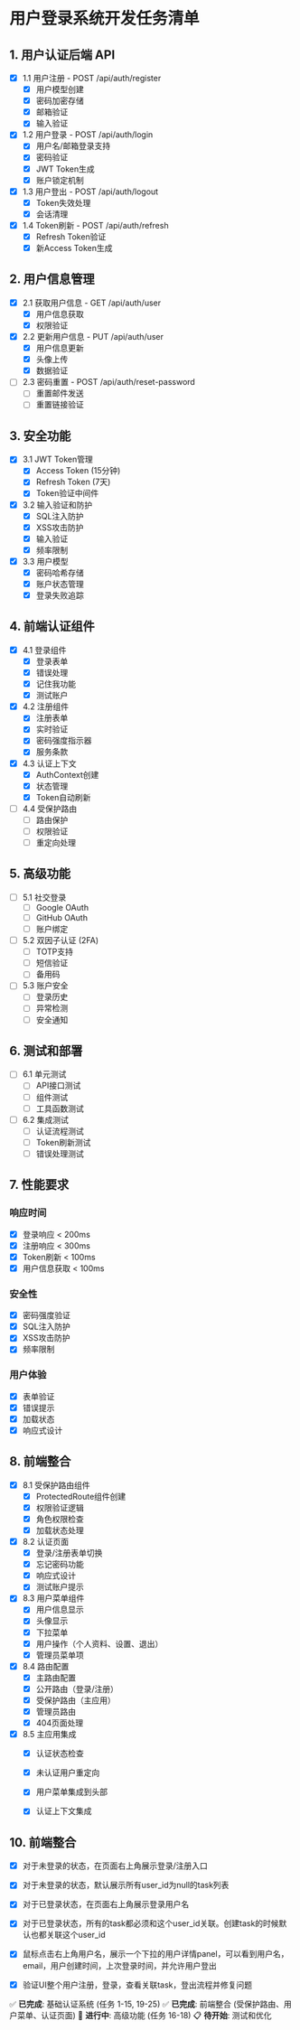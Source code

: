 # 用户登录系统开发任务清单

## 1. 用户认证后端 API

- [x] 1.1 用户注册 - POST /api/auth/register
  - [x] 用户模型创建
  - [x] 密码加密存储
  - [x] 邮箱验证
  - [x] 输入验证

- [x] 1.2 用户登录 - POST /api/auth/login
  - [x] 用户名/邮箱登录支持
  - [x] 密码验证
  - [x] JWT Token生成
  - [x] 账户锁定机制

- [x] 1.3 用户登出 - POST /api/auth/logout
  - [x] Token失效处理
  - [x] 会话清理

- [x] 1.4 Token刷新 - POST /api/auth/refresh
  - [x] Refresh Token验证
  - [x] 新Access Token生成

## 2. 用户信息管理

- [x] 2.1 获取用户信息 - GET /api/auth/user
  - [x] 用户信息获取
  - [x] 权限验证

- [x] 2.2 更新用户信息 - PUT /api/auth/user
  - [x] 用户信息更新
  - [x] 头像上传
  - [x] 数据验证

- [ ] 2.3 密码重置 - POST /api/auth/reset-password
  - [ ] 重置邮件发送
  - [ ] 重置链接验证

## 3. 安全功能

- [x] 3.1 JWT Token管理
  - [x] Access Token (15分钟)
  - [x] Refresh Token (7天)
  - [x] Token验证中间件

- [x] 3.2 输入验证和防护
  - [x] SQL注入防护
  - [x] XSS攻击防护
  - [x] 输入验证
  - [x] 频率限制

- [x] 3.3 用户模型
  - [x] 密码哈希存储
  - [x] 账户状态管理
  - [x] 登录失败追踪

## 4. 前端认证组件

- [x] 4.1 登录组件
  - [x] 登录表单
  - [x] 错误处理
  - [x] 记住我功能
  - [x] 测试账户

- [x] 4.2 注册组件
  - [x] 注册表单
  - [x] 实时验证
  - [x] 密码强度指示器
  - [x] 服务条款

- [x] 4.3 认证上下文
  - [x] AuthContext创建
  - [x] 状态管理
  - [x] Token自动刷新

- [ ] 4.4 受保护路由
  - [ ] 路由保护
  - [ ] 权限验证
  - [ ] 重定向处理

## 5. 高级功能

- [ ] 5.1 社交登录
  - [ ] Google OAuth
  - [ ] GitHub OAuth
  - [ ] 账户绑定

- [ ] 5.2 双因子认证 (2FA)
  - [ ] TOTP支持
  - [ ] 短信验证
  - [ ] 备用码

- [ ] 5.3 账户安全
  - [ ] 登录历史
  - [ ] 异常检测
  - [ ] 安全通知

## 6. 测试和部署

- [ ] 6.1 单元测试
  - [ ] API接口测试
  - [ ] 组件测试
  - [ ] 工具函数测试

- [ ] 6.2 集成测试
  - [ ] 认证流程测试
  - [ ] Token刷新测试
  - [ ] 错误处理测试

## 7. 性能要求

### 响应时间
- [x] 登录响应 < 200ms
- [x] 注册响应 < 300ms
- [x] Token刷新 < 100ms
- [x] 用户信息获取 < 100ms

### 安全性
- [x] 密码强度验证
- [x] SQL注入防护
- [x] XSS攻击防护
- [x] 频率限制

### 用户体验
- [x] 表单验证
- [x] 错误提示
- [x] 加载状态
- [x] 响应式设计

## 8. 前端整合

- [x] 8.1 受保护路由组件
  - [x] ProtectedRoute组件创建
  - [x] 权限验证逻辑
  - [x] 角色权限检查
  - [x] 加载状态处理

- [x] 8.2 认证页面
  - [x] 登录/注册表单切换
  - [x] 忘记密码功能
  - [x] 响应式设计
  - [x] 测试账户提示

- [x] 8.3 用户菜单组件
  - [x] 用户信息显示
  - [x] 头像显示
  - [x] 下拉菜单
  - [x] 用户操作（个人资料、设置、退出）
  - [x] 管理员菜单项

- [x] 8.4 路由配置
  - [x] 主路由配置
  - [x] 公开路由（登录/注册）
  - [x] 受保护路由（主应用）
  - [x] 管理员路由
  - [x] 404页面处理

- [x] 8.5 主应用集成
  - [x] 认证状态检查
  - [x] 未认证用户重定向
  - [x] 用户菜单集成到头部
  - [x] 认证上下文集成


## 10. 前端整合
- [x] 对于未登录的状态，在页面右上角展示登录/注册入口
- [x] 对于未登录的状态，默认展示所有user_id为null的task列表
- [x] 对于已登录状态，在页面右上角展示登录用户名
- [x] 对于已登录状态，所有的task都必须和这个user_id关联。创建task的时候默认也都关联这个user_id
- [x] 鼠标点击右上角用户名，展示一个下拉的用户详情panel，可以看到用户名，email，用户创建时间，上次登录时间，并允许用户登出
- [x] 验证UI整个用户注册，登录，查看关联task，登出流程并修复问题


✅ **已完成**: 基础认证系统 (任务 1-15, 19-25)
✅ **已完成**: 前端整合 (受保护路由、用户菜单、认证页面)
🚧 **进行中**: 高级功能 (任务 16-18)
📋 **待开始**: 测试和优化